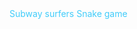 
<html lang="en">
<head>
    <meta charset="UTF-8">
    <meta name="viewport" content="width=device-width, initial-scale=1.0">
    <title>Your Webpage Title</title>
    <style>
        body {
            background-image: url('https://img.freepik.com/free-photo/dark-geometric-background-with-copy-space_24972-1816.jpg?w=740&t=st=1709516213~exp=1709516813~hmac=aaf4000cae1a71fa50f038b56396e5619104cb2e8826c87f7563d3ddc0748828');
            background-size: cover;
        }
        a {
            text-decoration: none;
            color: #41ccfa;
        }
    </style>
</head>
<body>
    <!-- Your webpage content goes here -->
    <a href="/subwaysurfers.html">Subway surfers</a>
    <a href="/snakegame.html">Snake game</a>
</body>
</html>
